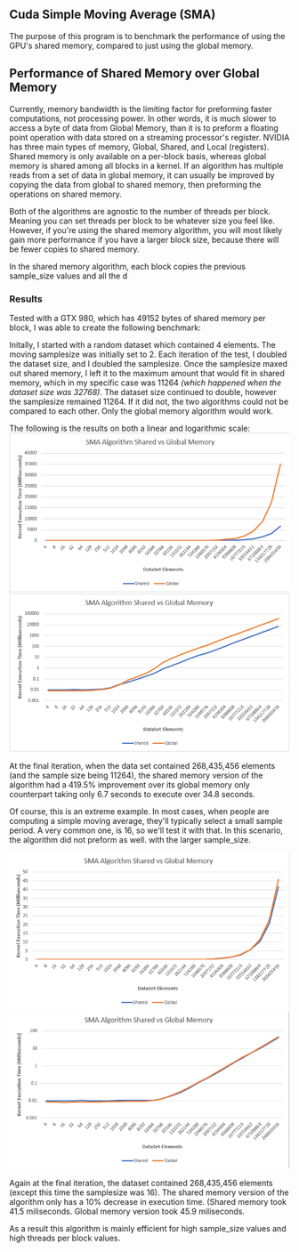 
## Cuda Simple Moving Average (SMA) ##

The purpose of this program is to benchmark the performance of using the GPU's shared memory, compared to just using the global memory. 

## Performance of Shared Memory over Global Memory
Currently, memory bandwidth is the limiting factor for preforming faster computations, not processing power. In other words, it is much slower to access a byte of data from Global Memory, than it is to preform a floating point operation with data stored on a streaming processor's register. NVIDIA has three main types of memory, Global, Shared, and Local (registers). Shared memory is only available on a per-block basis, whereas global memory is shared among all blocks in a kernel. If an algorithm has multiple reads from a set of data in global memory, it can usually be improved by copying the data from global to shared memory, then preforming the operations on shared memory. 

Both of the algorithms are agnostic to the number of threads per block. Meaning you can set threads per block to be whatever size you feel like. However, if you're using the shared memory algorithm, you will most likely gain more performance if you have a larger block size, because there will be fewer copies to shared memory. 

In the shared memory algorithm, each block copies the previous sample_size values and all the d 

### Results
Tested with a GTX 980, which has 49152 bytes of shared memory per block, I was able to create the following benchmark:

Initally, I started with a random dataset which contained 4 elements. The moving samplesize was initially set to 2. Each iteration of the test, I doubled the dataset size, and I doubled the samplesize. Once the samplesize maxed out shared memory, I left it to the maximum amount that would fit in shared memory, which in my specific case was 11264 *(which happened when the dataset size was 32768)*. The dataset size continued to double, however the samplesize remained 11264. If it did not, the two algorithms could not be compared to each other. Only the global memory algorithm would work. 

The following is the results on both a linear and logarithmic scale:
![Linear Scale](img/benchmark.PNG)
![Logarithmic Scale](img/benchmark_logarithmic.PNG)

At the final iteration, when the data set contained 268,435,456 elements (and the sample size being 11264), the shared memory version of the algorithm had a 419.5% improvement over its global memory only counterpart taking only 6.7 seconds to execute over 34.8 seconds. 

Of course, this is an extreme example. In most cases, when people are computing a simple moving average, they'll typically select a small sample period. A very common one, is 16, so we'll test it with that. In this scenario, the algorithm did not preform as well. with the larger sample_size.

![Linear Scale](img/benchmark_16.PNG)
![Logarithmic Scale](img/benchmark_16_logarithmic.PNG)

Again at the final iteration, the dataset contained 268,435,456 elements (except this time the samplesize was 16). The shared memory version of the algorithm only has a 10% decrease in execution time. (Shared memory took 41.5 miliseconds. Global memory version took 45.9 miliseconds. 

As a result this algorithm is mainly efficient for high sample_size values and high threads per block values. 